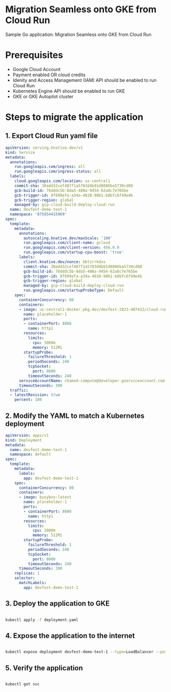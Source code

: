 # Migration Seamless onto GKE from Cloud Run
Sample Go application: Migration Seamless onto GKE from Cloud Run

# Prerequisites 

- Google Cloud Account 
- Payment enabled OR cloud credits 
- Idenity and Access Management (IAM) API should be enabled to run Cloud Run
- Kubernetes Engine API should be enabled to run GKE
- GKE or GKE Autopilot cluster 

# Steps to migrate the application

## 1. Export Cloud Run yaml file
```yaml
apiVersion: serving.knative.dev/v1
kind: Service
metadata:
  annotations:
    run.googleapis.com/ingress: all
    run.googleapis.com/ingress-status: all
  labels:
    cloud.googleapis.com/location: us-central1
    commit-sha: 30add32cef487f1a5783d4b91d0886ba5730cd88
    gcb-build-id: 76dddc5b-8da5-400a-9454-62a8c7e765be
    gcb-trigger-id: 8f699efa-a34a-4818-9861-b8bfc6f49e4b
    gcb-trigger-region: global
    managed-by: gcp-cloud-build-deploy-cloud-run
  name: devfest-demo-test-1
  namespace: '875854415969'
spec:
  template:
    metadata:
      annotations:
        autoscaling.knative.dev/maxScale: '100'
        run.googleapis.com/client-name: gcloud
        run.googleapis.com/client-version: 456.0.0
        run.googleapis.com/startup-cpu-boost: 'true'
      labels:
        client.knative.dev/nonce: bbtzrrkdxs
        commit-sha: 30add32cef487f1a5783d4b91d0886ba5730cd88
        gcb-build-id: 76dddc5b-8da5-400a-9454-62a8c7e765be
        gcb-trigger-id: 8f699efa-a34a-4818-9861-b8bfc6f49e4b
        gcb-trigger-region: global
        managed-by: gcp-cloud-build-deploy-cloud-run
        run.googleapis.com/startupProbeType: Default
    spec:
      containerConcurrency: 80
      containers:
      - image: us-central1-docker.pkg.dev/devfest-2023-407412/cloud-run-source-deploy/demo-go-app:30add32cef487f1a5783d4b91d0886ba5730cd88
        name: placeholder-1
        ports:
        - containerPort: 8080
          name: http1
        resources:
          limits:
            cpu: 1000m
            memory: 512Mi
        startupProbe:
          failureThreshold: 1
          periodSeconds: 240
          tcpSocket:
            port: 8080
          timeoutSeconds: 240
      serviceAccountName: chamod-compute@developer.gserviceaccount.com
      timeoutSeconds: 300
  traffic:
  - latestRevision: true
    percent: 100
```
## 2. Modify the YAML to match a Kubernetes deployment
```yaml
apiVersion: apps/v1
kind: Deployment
metadata:
  name: devfest-demo-test-1
  namespace: default
spec:
  template:
    metadata:
      labels:
        app: devfest-demo-test-1
    spec:
      containerConcurrency: 80
      containers:
      - image: busybox:latest
        name: placeholder-1
        ports:
        - containerPort: 8080
          name: http1
        resources:
          limits:
            cpu: 1000m
            memory: 512Mi
        startupProbe:
          failureThreshold: 1
          periodSeconds: 240
          tcpSocket:
            port: 8080
          timeoutSeconds: 240
      timeoutSeconds: 300
    replicas: 1
    selector:
      matchLabels:
        app: devfest-demo-test-1
```

## 3. Deploy the application to GKE
```bash

kubectl apply -f deployment.yaml

```

## 4. Expose the application to the internet
```bash

kubectl expose deployment devfest-demo-test-1 --type=LoadBalancer --port 80 --target-port 8080

```

## 5. Verify the application
```bash

kubectl get svc

```